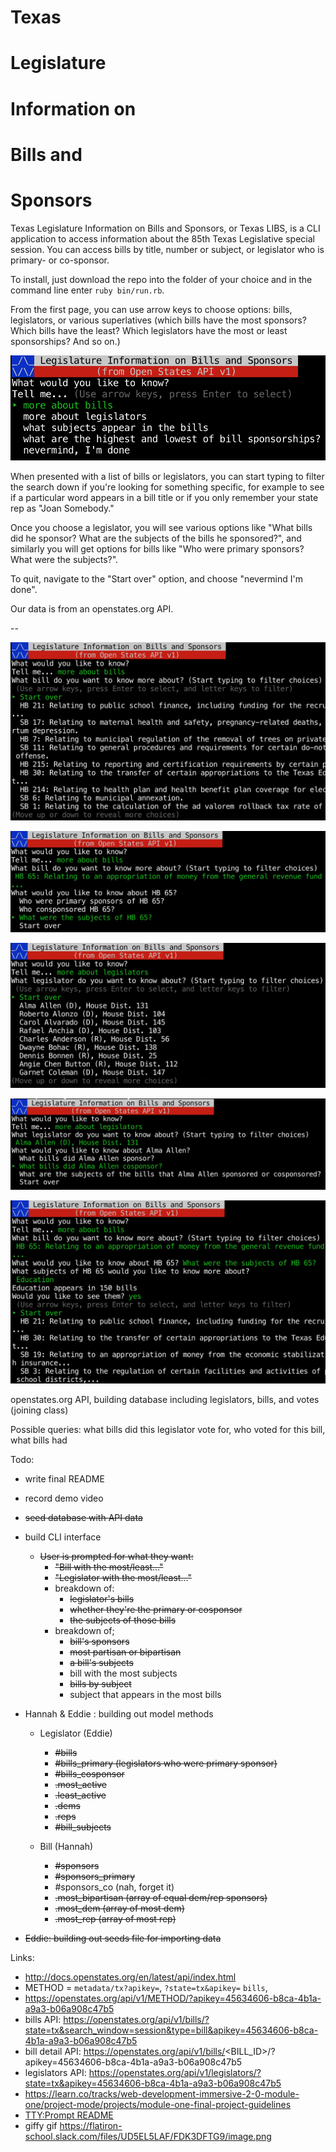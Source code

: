 # Texas
# **L**egislature 
# **I**nformation on 
# **B**ills and 
# **S**ponsors

Texas Legislature Information on Bills and Sponsors, or Texas LIBS, is a CLI application to access information about the 85th Texas Legislative special session. You can access bills by title, number or subject, or legislator who is primary- or co-sponsor.

To install, just download the repo into the folder of your choice and in the command line enter ```ruby bin/run.rb```.

From the first page, you can use arrow keys to choose options: bills, legislators, or various superlatives (which bills have the most sponsors? Which bills have the least? Which legislators have the most or least sponsorships? And so on.)

![alt text](https://github.com/no-relation/Legislature_Information_on_Bills_and_Sponsors/blob/master/Screenshots/Welcome.png?raw=true "intro menu")

When presented with a list of bills or legislators, you can start typing to filter the search down if you're looking for something specific, for example to see if a particular word appears in a bill title or if you only remember your state rep as "Joan Somebody."

Once you choose a legislator, you will see various options like "What bills did he sponsor? What are the subjects of the bills he sponsored?", and similarly you will get options for bills like "Who were primary sponsors? What were the subjects?".

To quit, navigate to the "Start over" option, and choose "nevermind I'm done".

Our data is from an openstates.org API.
      
--

![alt text](https://github.com/no-relation/Legislature_Information_on_Bills_and_Sponsors/blob/master/Screenshots/more%20about%20bills.png?raw=true "more about bills")

![alt text](https://github.com/no-relation/Legislature_Information_on_Bills_and_Sponsors/blob/master/Screenshots/bills%20options.png?raw=true "bills options")

![alt text](https://github.com/no-relation/Legislature_Information_on_Bills_and_Sponsors/blob/master/Screenshots/more%20about%20legislators.png?raw=true "more about legislators")

![alt text](https://github.com/no-relation/Legislature_Information_on_Bills_and_Sponsors/blob/master/Screenshots/legislators%20options.png?raw=true "legislator options")

![alt text](https://github.com/no-relation/Legislature_Information_on_Bills_and_Sponsors/blob/master/Screenshots/rabbithole.png?raw=true "more options")

openstates.org API, building database including legislators, bills, and votes (joining class)

Possible queries: what bills did this legislator vote for, who voted for this bill, what bills had 

Todo:
* write final README
* record demo video
* ~~seed database with API data~~
* build CLI interface
    * ~~User is prompted for what they want:~~
        * ~~"Bill with the most/least..."~~
        * ~~"Legislator with the most/least..."~~
        * breakdown of:
            * ~~legislator's bills~~
            * ~~whether they're the primary or cosponsor~~
            * ~~the subjects of those bills~~
        * breakdown of;
            * ~~bill's sponsors~~
            * ~~most partisan or bipartisan~~
            * ~~a bill's subjects~~
            * bill with the most subjects
            * ~~bills by subject~~
            * subject that appears in the most bills

* Hannah & Eddie : building out model methods
    * Legislator (Eddie)
        * ~~#bills~~
        * ~~#bills_primary (legislators who were primary sponsor)~~
        * ~~#bills_cosponsor~~
        * ~~.most_active~~
        * ~~.least_active~~
        * ~~.dems~~
        * ~~.reps~~
        * ~~#bill_subjects~~
        
    * Bill (Hannah)
        * ~~#sponsors~~
        * ~~#sponsors_primary~~
        * #sponsors_co (nah, forget it)
        * ~~.most_bipartisan (array of equal dem/rep sponsors)~~
        * ~~.most_dem (array of most dem)~~
        * ~~.most_rep (array of most rep)~~



* ~~Eddie: building out seeds file for importing data~~


Links:
* http://docs.openstates.org/en/latest/api/index.html
* METHOD = `metadata/tx?apikey=`, `?state=tx&apikey=` `bills`, 
* https://openstates.org/api/v1/METHOD/?apikey=45634606-b8ca-4b1a-a9a3-b06a908c47b5
* bills API: https://openstates.org/api/v1/bills/?state=tx&search_window=session&type=bill&apikey=45634606-b8ca-4b1a-a9a3-b06a908c47b5
* bill detail API: https://openstates.org/api/v1/bills/<BILL_ID>/?apikey=45634606-b8ca-4b1a-a9a3-b06a908c47b5
* legislators API: https://openstates.org/api/v1/legislators/?state=tx&apikey=45634606-b8ca-4b1a-a9a3-b06a908c47b5
* https://learn.co/tracks/web-development-immersive-2-0-module-one/project-mode/projects/module-one-final-project-guidelines
* [TTY:Prompt README](https://github.com/piotrmurach/tty-prompt#ttyprompt-)
* giffy gif https://flatiron-school.slack.com/files/UD5EL5LAF/FDK3DFTG9/image.png
